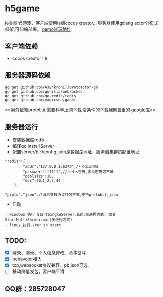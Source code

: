 # h5game
io类型h5游戏，客户端使用ts版cocos creator。服务器使用golang actor分布式框架,可伸缩部署。
[demo试玩地址](http://magicsea.top:8081/web-mobile/)

## 客户端依赖
- cocos creator 1.8

## 服务器源码依赖
```
go get github.com/AsynkronIT/protoactor-go  
go get github.com/gorilla/websocket
go get github.com/go-redis/redis
go get github.com/magicsea/ganet
```
==另外依赖protobuf,需要科学上网下载,没条件的下载我网盘里的[ google库](http://pan.baidu.com/s/1qYjUHJY)==

## 服务器运行 
- 安装数据库redis
- 编译go install Server
- 配置server/bin/config.json是数据库地址、服务器集群的配置地址
```
"redis":{
		"addr":"127.0.0.1:6379",//redis地址
		"password":"1111",//redis密码,未设密码可不填
		"poolsize":10,
		"dbs":[0,1,2,3,4]
	},

"proto":"json",//消息参数协议打包方式,支持protobuf,json
```

- 启动
```
- windows 执行 StartSingleServer.bat(单进程方式) 或者 StartMultiServer.bat(多进程方式)
- linux 执行./run.sh start
```
## TODO:
- [x] 登录、聊天、个人信息修改、基本战斗
- [x] behavoior接入
- [x] tcp,websocket协议兼容。pb,json可选。
- [ ] 移动降低发包，客户端平滑

## QQ群：285728047
